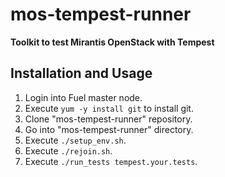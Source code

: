 mos-tempest-runner
==================

**Toolkit to test Mirantis OpenStack with Tempest**

Installation and Usage
----------------------

1. Login into Fuel master node.
2. Execute `yum -y install git` to install git.
3. Clone "mos-tempest-runner" repository.
4. Go into "mos-tempest-runner" directory.
5. Execute `./setup_env.sh`.
6. Execute `./rejoin.sh`.
7. Execute `./run_tests tempest.your.tests`.

